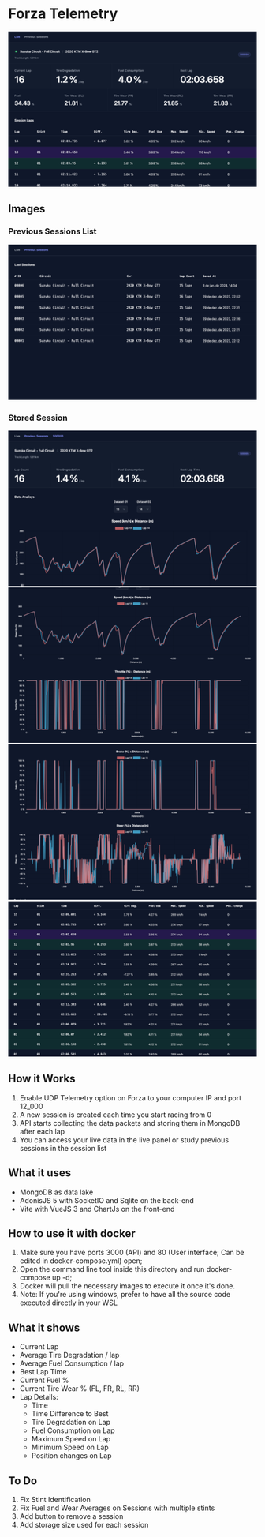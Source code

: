 # Forza Telemetry
![](https://github.com/qreidt/forza-telemetry/blob/main/docs/live-dashboard.png?raw=true)


## Images

### Previous Sessions List
![](https://github.com/qreidt/forza-telemetry/blob/main/docs/previous-sessions-list.png?raw=true)

### Stored Session
![](https://github.com/qreidt/forza-telemetry/blob/main/docs/session-01.png?raw=true)
![](https://github.com/qreidt/forza-telemetry/blob/main/docs/session-02.png?raw=true)
![](https://github.com/qreidt/forza-telemetry/blob/main/docs/session-03.png?raw=true)
![](https://github.com/qreidt/forza-telemetry/blob/main/docs/session-04.png?raw=true)

## How it Works
1. Enable UDP Telemetry option on Forza to your computer IP and port 12_000
2. A new session is created each time you start racing from 0
3. API starts collecting the data packets and storing them in MongoDB after each lap
4. You can access your live data in the live panel or study previous sessions in the session list

## What it uses
- MongoDB as data lake
- AdonisJS 5 with SocketIO and Sqlite on the back-end
- Vite with VueJS 3 and ChartJs on the front-end

## How to use it with docker
1. Make sure you have ports 3000 (API) and 80 (User interface; Can be edited in docker-compose.yml) open;
2. Open the command line tool inside this directory and run docker-compose up -d;
3. Docker will pull the necessary images to execute it once it's done.
4. Note: If you're using windows, prefer to have all the source code executed directly in your WSL

## What it shows
- Current Lap
- Average Tire Degradation / lap
- Average Fuel Consumption / lap
- Best Lap Time
- Current Fuel %
- Current Tire Wear % (FL, FR, RL, RR)
- Lap Details:
  - Time
  - Time Difference to Best
  - Tire Degradation on Lap
  - Fuel Consumption on Lap
  - Maximum Speed on Lap
  - Minimum Speed on Lap
  - Position changes on Lap


## To Do
1. Fix Stint Identification
2. Fix Fuel and Wear Averages on Sessions with multiple stints
3. Add button to remove a session
4. Add storage size used for each session